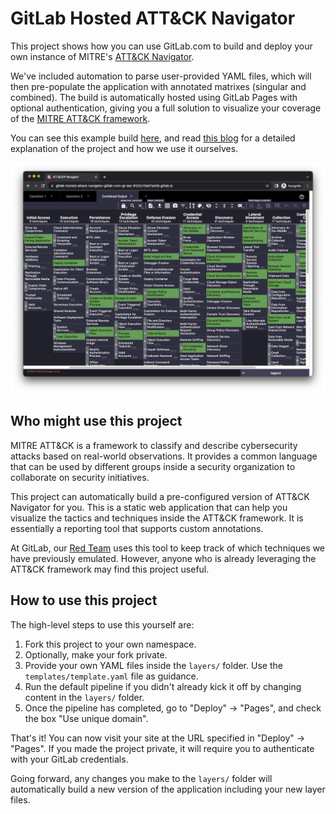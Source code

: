 # GitLab Hosted ATT&CK Navigator

This project shows how you can use GitLab.com to build and deploy your own instance of MITRE's [ATT&CK Navigator](https://github.com/mitre-attack/attack-navigator).

We've included automation to parse user-provided YAML files, which will then pre-populate the application with annotated matrixes (singular and combined). The build is automatically hosted using GitLab Pages with optional authentication, giving you a full solution to visualize your coverage of the [MITRE ATT&CK framework](https://attack.mitre.org/).

You can see this example build [here](https://gitlab-hosted-attack-navigator-gitlab-com-gl-sec-8122c70a07a435.gitlab.io/), and read [this blog](https://about.gitlab.com/blog/2023/08/09/gitlab-mitre-attack-navigator/) for a detailed explanation of the project and how we use it ourselves.

![screenshot](navigator-screenshot.png)

## Who might use this project

MITRE ATT&CK is a framework to classify and describe cybersecurity attacks based on real-world observations. It provides a common language that can be used by different groups inside a security organization to collaborate on security initiatives.

This project can automatically build a pre-configured version of ATT&CK Navigator for you. This is a static web application that can help you visualize the tactics and techniques inside the ATT&CK framework. It is essentially a reporting tool that supports custom annotations.

At GitLab, our [Red Team](https://about.gitlab.com/handbook/security/threat-management/red-team/) uses this tool to keep track of which techniques we have previously emulated. However, anyone who is already leveraging the ATT&CK framework may find this project useful.

## How to use this project

The high-level steps to use this yourself are:

1. Fork this project to your own namespace.
2. Optionally, make your fork private.
3. Provide your own YAML files inside the `layers/` folder. Use the `templates/template.yaml` file as guidance.
4. Run the default pipeline if you didn't already kick it off by changing content in the `layers/` folder.
4. Once the pipeline has completed, go to "Deploy" -> "Pages", and check the box "Use unique domain".

That's it! You can now visit your site at the URL specified in "Deploy" -> "Pages". If you made the project private, it will require you to authenticate with your GitLab credentials.

Going forward, any changes you make to the `layers/` folder will automatically build a new version of the application including your new layer files.